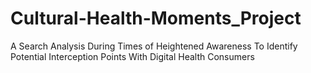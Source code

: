 # Cultural-Health-Moments_Project
A Search Analysis During Times of Heightened Awareness To Identify Potential Interception Points With Digital Health Consumers
